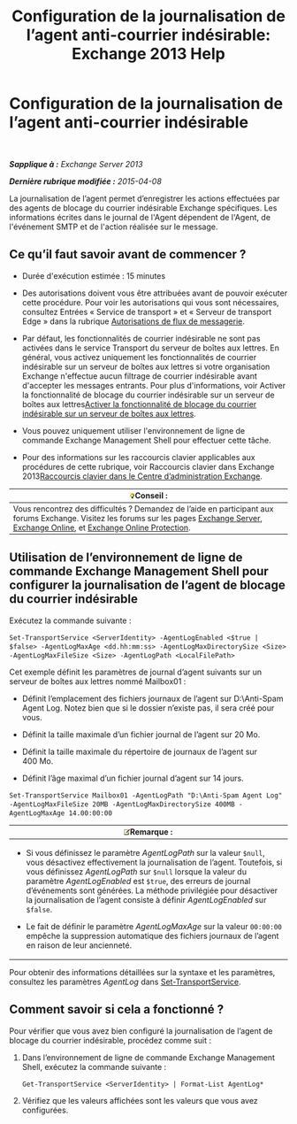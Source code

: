 ﻿---
title: 'Configuration de la journalisation de l’agent anti-courrier indésirable: Exchange 2013 Help'
TOCTitle: Configuration de la journalisation de l’agent anti-courrier indésirable
ms:assetid: df157ca3-ad8e-4302-acbc-5fbb8570c21d
ms:mtpsurl: https://technet.microsoft.com/fr-fr/library/Bb691337(v=EXCHG.150)
ms:contentKeyID: 50479354
ms.date: 04/24/2018
mtps_version: v=EXCHG.150
ms.translationtype: HT
---

# Configuration de la journalisation de l’agent anti-courrier indésirable

 

_**Sapplique à :** Exchange Server 2013_

_**Dernière rubrique modifiée :** 2015-04-08_

La journalisation de l’agent permet d’enregistrer les actions effectuées par des agents de blocage du courrier indésirable Exchange spécifiques. Les informations écrites dans le journal de l'Agent dépendent de l'Agent, de l'événement SMTP et de l'action réalisée sur le message.

## Ce qu’il faut savoir avant de commencer ?

  - Durée d'exécution estimée : 15 minutes

  - Des autorisations doivent vous être attribuées avant de pouvoir exécuter cette procédure. Pour voir les autorisations qui vous sont nécessaires, consultez Entrées « Service de transport » et « Serveur de transport Edge » dans la rubrique [Autorisations de flux de messagerie](mail-flow-permissions-exchange-2013-help.md).

  - Par défaut, les fonctionnalités de courrier indésirable ne sont pas activées dans le service Transport du serveur de boîtes aux lettres. En général, vous activez uniquement les fonctionnalités de courrier indésirable sur un serveur de boîtes aux lettres si votre organisation Exchange n'effectue aucun filtrage de courrier indésirable avant d'accepter les messages entrants. Pour plus d'informations, voir Activer la fonctionnalité de blocage du courrier indésirable sur un serveur de boîtes aux lettres[Activer la fonctionnalité de blocage du courrier indésirable sur un serveur de boîtes aux lettres](enable-anti-spam-functionality-on-mailbox-servers-exchange-2013-help.md).

  - Vous pouvez uniquement utiliser l'environnement de ligne de commande Exchange Management Shell pour effectuer cette tâche.

  - Pour des informations sur les raccourcis clavier applicables aux procédures de cette rubrique, voir Raccourcis clavier dans Exchange 2013[Raccourcis clavier dans le Centre d’administration Exchange](keyboard-shortcuts-in-the-exchange-admin-center-exchange-online-protection-help.md).

<table>
<thead>
<tr class="header">
<th><img src="images/Bb125224.tip(EXCHG.150).gif" title="Conseil" alt="Conseil" />Conseil :</th>
</tr>
</thead>
<tbody>
<tr class="odd">
<td>Vous rencontrez des difficultés ? Demandez de l’aide en participant aux forums Exchange. Visitez les forums sur les pages <a href="https://go.microsoft.com/fwlink/p/?linkid=60612">Exchange Server</a>, <a href="https://go.microsoft.com/fwlink/p/?linkid=267542">Exchange Online</a>, et <a href="https://go.microsoft.com/fwlink/p/?linkid=285351">Exchange Online Protection</a>.</td>
</tr>
</tbody>
</table>


## Utilisation de l’environnement de ligne de commande Exchange Management Shell pour configurer la journalisation de l’agent de blocage du courrier indésirable

Exécutez la commande suivante :

    Set-TransportService <ServerIdentity> -AgentLogEnabled <$true | $false> -AgentLogMaxAge <dd.hh:mm:ss> -AgentLogMaxDirectorySize <Size> -AgentLogMaxFileSize <Size> -AgentLogPath <LocalFilePath>

Cet exemple définit les paramètres de journal d’agent suivants sur un serveur de boîtes aux lettres nommé Mailbox01 :

  -  Définit l’emplacement des fichiers journaux de l’agent sur D:\\Anti-Spam Agent Log. Notez bien que si le dossier n’existe pas, il sera créé pour vous.

  -  Définit la taille maximale d’un fichier journal de l’agent sur 20 Mo.

  -  Définit la taille maximale du répertoire de journaux de l’agent sur 400 Mo.

  -  Définit l’âge maximal d’un fichier journal d’agent sur 14 jours.

<!-- end list -->

    Set-TransportService Mailbox01 -AgentLogPath "D:\Anti-Spam Agent Log" -AgentLogMaxFileSize 20MB -AgentLogMaxDirectorySize 400MB -AgentLogMaxAge 14.00:00:00

<table>
<colgroup>
<col style="width: 100%" />
</colgroup>
<thead>
<tr class="header">
<th><img src="images/JJ159664.note(EXCHG.150).gif" title="Remarque" alt="Remarque" />Remarque :</th>
</tr>
</thead>
<tbody>
<tr class="odd">
<td><ul>
<li><p>Si vous définissez le paramètre <em>AgentLogPath</em> sur la valeur <code>$null</code>, vous désactivez effectivement la journalisation de l’agent. Toutefois, si vous définissez <em>AgentLogPath</em> sur <code>$null</code> lorsque la valeur du paramètre <em>AgentLogEnabled</em> est <code>$true</code>, des erreurs de journal d’événements sont générées. La méthode privilégiée pour désactiver la journalisation de l’agent consiste à définir <em>AgentLogEnabled</em> sur <code>$false</code>.</p></li>
<li><p>Le fait de définir le paramètre <em>AgentLogMaxAge</em> sur la valeur <code>00:00:00</code> empêche la suppression automatique des fichiers journaux de l’agent en raison de leur ancienneté.</p></li>
</ul></td>
</tr>
</tbody>
</table>


Pour obtenir des informations détaillées sur la syntaxe et les paramètres, consultez les paramètres *AgentLog* dans [Set-TransportService](https://technet.microsoft.com/fr-fr/library/jj215682\(v=exchg.150\)).

## Comment savoir si cela a fonctionné ?

Pour vérifier que vous avez bien configuré la journalisation de l’agent de blocage du courrier indésirable, procédez comme suit :

1.  Dans l’environnement de ligne de commande Exchange Management Shell, exécutez la commande suivante :
    
        Get-TransportService <ServerIdentity> | Format-List AgentLog*

2.  Vérifiez que les valeurs affichées sont les valeurs que vous avez configurées.

